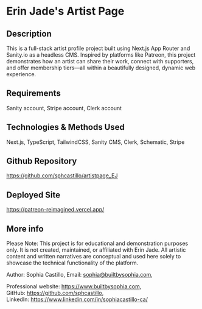 # Erin Jade's Artist Page

## Description

This is a full-stack artist profile project built using Next.js App Router and Sanity.io as a headless CMS. Inspired by platforms like Patreon, this project demonstrates how an artist can share their work, connect with supporters, and offer membership tiers—all within a beautifully designed, dynamic web experience.

## Requirements
Sanity account, Stripe account, Clerk account

## Technologies & Methods Used
Next.js, TypeScript, TailwindCSS, Sanity CMS, Clerk, Schematic, Stripe

## Github Repository
https://github.com/sphcastillo/artistpage_EJ

## Deployed Site
https://patreon-reimagined.vercel.app/

## More info

Please Note: This project is for educational and demonstration purposes only. It is not created, maintained, or affiliated with Erin Jade.
All artistic content and written narratives are conceptual and used here solely to showcase the technical functionality of the platform.

Author: Sophia Castillo,
Email: sophia@builtbysophia.com,

Professional website: https://www.builtbysophia.com,
GitHub: https://github.com/sphcastillo,
LinkedIn: https://www.linkedin.com/in/sophiacastillo-ca/





